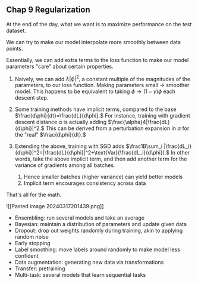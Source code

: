 ## Chap 9 Regularization
At the end of the day, what we want is to maximize performance on the *test* dataset.

We can try to make our model interpolate more smoothly between data points.

Essentially, we can add extra terms to the loss function to make our model parameters "care" about certain properties.

1. Naively, we can add $\lambda |\phi|^2,$ a constant multiple of the magnitudes of the parameters, to our loss function. Making parameters small $\to$ smoother model. This happens to be equivalent to taking $\phi\to(1-\gamma)\phi$ each descent step.

2. Some training methods have implicit terms, compared to the base $\frac{d\phi}{dt}=\frac{dL}{d\phi}.$ For instance, training with gradient descent distance $\alpha$ is actually adding $\frac{\alpha}4|\frac{dL}{d\phi}|^2.$ This can be derived from a perturbation expansion in $\alpha$ for the "real" $\frac{d\phi}{dt}.$

3. Extending the above, training with SGD adds $\frac1B\sum_i |\frac{dL_i}{d\phi}|^2=|\frac{dL}{d\phi}|^2+\text{Var}(\frac{dL_i}{d\phi}).$ In other words, take the above implicit term, and then add another term for the variance of gradients among all batches.
	1. Hence smaller batches (higher variance) can yield better models
	2. Implicit term encourages consistency across data

That's all for the math.

![[Pasted image 20240317201439.png]]

- Ensembling: run several models and take an average
- Bayesian: maintain a distribution of parameters and update given data
- Dropout: drop out weights randomly during training, akin to applying random noise
- Early stopping
- Label smoothing: move labels around randomly to make model less confident
- Data augmentation: generating new data via transformations
- Transfer: pretraining
- Multi-task: several models that learn sequential tasks